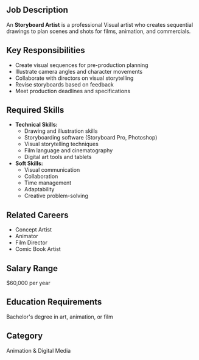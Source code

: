 ## Job Description
An **Storyboard Artist** is a professional Visual artist who creates sequential drawings to plan scenes and shots for films, animation, and commercials.

## Key Responsibilities
- Create visual sequences for pre-production planning
- Illustrate camera angles and character movements
- Collaborate with directors on visual storytelling
- Revise storyboards based on feedback
- Meet production deadlines and specifications

## Required Skills
- **Technical Skills:**
  - Drawing and illustration skills
  - Storyboarding software (Storyboard Pro, Photoshop)
  - Visual storytelling techniques
  - Film language and cinematography
  - Digital art tools and tablets
- **Soft Skills:**
  - Visual communication
  - Collaboration
  - Time management
  - Adaptability
  - Creative problem-solving

## Related Careers
- Concept Artist
- Animator
- Film Director
- Comic Book Artist

## Salary Range
$60,000 per year

## Education Requirements
Bachelor's degree in art, animation, or film

## Category
Animation & Digital Media
